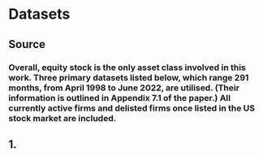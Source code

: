 # Datasets
## Source
### Overall, equity stock is the only asset class involved in this work. Three primary datasets listed below, which range 291 months, from April 1998 to June 2022, are utilised. (Their information is outlined in Appendix 7.1 of the paper.) All currently active firms and delisted firms once listed in the US stock market are included.

## 1. 
